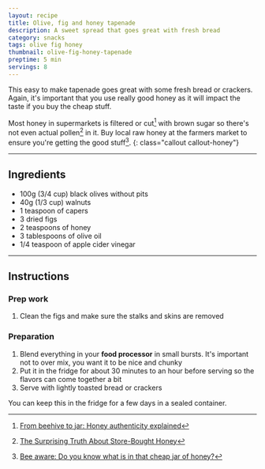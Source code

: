 ```yaml
---
layout: recipe
title: Olive, fig and honey tapenade
description: A sweet spread that goes great with fresh bread
category: snacks
tags: olive fig honey
thumbnail: olive-fig-honey-tapenade
preptime: 5 min
servings: 8
---
```


This easy to make tapenade goes great with some fresh bread or crackers. Again, it's important that you use really good honey as it will impact the taste if you buy the cheap stuff.

Most honey in supermarkets is filtered or cut[^one] with brown sugar so there's not even actual pollen[^two] in it. Buy local raw honey at the farmers market to ensure you're getting the good stuff[^three].
{: class="callout callout-honey"}

___

<div class="recipe-ingredients">

<h2>Ingredients</h2>

<ul class="ingredient-list">
    <li>100g (3/4 cup) black olives without pits</li>
    <li>40g (1/3 cup) walnuts</li>
    <li>1 teaspoon of capers</li>
    <li>3 dried figs</li>
    <li>2 teaspoons of honey</li>
    <li>3 tablespoons of olive oil</li>
    <li>1/4 teaspoon of apple cider vinegar</li>
</ul>

</div>

___

## Instructions

### Prep work
1. Clean the figs and make sure the stalks and skins are removed

### Preparation

1. Blend everything in your **food processor** in small bursts. It's important not to over mix, you want it to be nice and chunky
2. Put it in the fridge for about 30 minutes to an hour before serving so the flavors can come together a bit
3. Serve with lightly toasted bread or crackers



You can keep this in the fridge for a few days in a sealed container.



[^one]: [From beehive to jar: Honey authenticity explained](https://food.blog.gov.uk/2021/03/18/from-beehive-to-jar-honey-authenticity-explained/)
[^two]: [The Surprising Truth About Store-Bought Honey](https://www.realsimple.com/food-recipes/recipe-collections-favorites/popular-ingredients/honey-labeling)
[^three]: [Bee aware: Do you know what is in that cheap jar of honey?](https://www.theguardian.com/business/2021/nov/28/bee-aware-do-you-know-what-is-in-that-cheap-jar-of-honey)